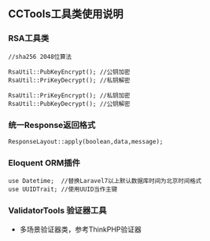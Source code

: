 ## CCTools工具类使用说明

### RSA工具类
```angular2html
//sha256 2048位算法

RsaUtil::PubKeyEncrypt(); //公钥加密
RsaUtil::PriKeyDecrypt(); //私钥解密

RsaUtil::PriKeyEncrypt(); //私钥加密
RsaUtil::PubKeyDecrypt(); //公钥解密
```

### 统一Response返回格式
```angular2html
ResponseLayout::apply(boolean,data,message);
```

### Eloquent ORM插件
```angular2html
use Datetime;  //替换Laravel7以上默认数据库时间为北京时间格式
use UUIDTrait; //使用UUID当作主键
```

### ValidatorTools 验证器工具

- 多场景验证器类，参考ThinkPHP验证器